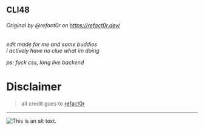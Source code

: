 ## CLI48

###### Original by @refact0r on https://refact0r.dev/

*edit made for me and some buddies*  
_i actively have no clue what im doing_

_ps: fuck css, long live backend_

# Disclaimer

> all credit goes to [refact0r](https://github.com/refact0r)
>

***
![This is an alt text.](https://raw.githubusercontent.com/Pud1337/randomstuff/refs/heads/main/4fa5c412978c7e87b4594cbe7958049e.jpg "Cat")
